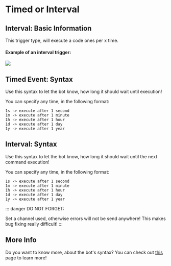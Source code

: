 # Timed or Interval

## Interval: Basic Information
This trigger type, will execute a code ones per x time.

#### Example of an interval trigger:

![](https://cdn.discordapp.com/attachments/772051120368910371/880525770710220872/first-interval.gif)

## Timed Event: Syntax
Use this syntax to let the bot know, how long it should wait until execution!

You can specify any time, in the following format:

```
1s -> execute after 1 second
1m -> execute after 1 minute
1h -> execute after 1 hour
1d -> execute after 1 day
1y -> execute after 1 year
```

## Interval: Syntax
Use this syntax to let the bot know, how long it should wait until the next command execution!

You can specify any time, in the following format:

```
1s -> execute after 1 second
1m -> execute after 1 minute
1h -> execute after 1 hour
1d -> execute after 1 day
1y -> execute after 1 year
```

::: danger DO NOT FORGET:

Set a channel used, otherwise errors will not be send anywhere! This makes bug fixing really difficult!
:::

## More Info

Do you want to know more, about the bot's syntax? You can check out [this](../../guide/syntax.md) page to learn more!
